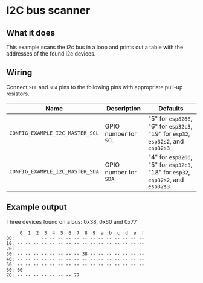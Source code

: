 # I2C bus scanner

## What it does

This example scans the i2c bus in a loop and prints out a table with the addresses of the found i2c devices.

## Wiring

Connect `SCL` and `SDA` pins to the following pins with appropriate pull-up
resistors.

| Name | Description | Defaults |
|------|-------------|----------|
| `CONFIG_EXAMPLE_I2C_MASTER_SCL` | GPIO number for `SCL` | "5" for `esp8266`, "6" for `esp32c3`, "19" for `esp32`, `esp32s2`, and `esp32s3` |
| `CONFIG_EXAMPLE_I2C_MASTER_SDA` | GPIO number for `SDA` | "4" for `esp8266`, "5" for `esp32c3`, "18" for `esp32`, `esp32s2`, and `esp32s3` |

## Example output

Three devices found on a bus: 0x38, 0x60 and 0x77

```
     0  1  2  3  4  5  6  7  8  9  a  b  c  d  e  f
00:          -- -- -- -- -- -- -- -- -- -- -- -- --
10: -- -- -- -- -- -- -- -- -- -- -- -- -- -- -- --
20: -- -- -- -- -- -- -- -- -- -- -- -- -- -- -- --
30: -- -- -- -- -- -- -- -- 38 -- -- -- -- -- -- --
40: -- -- -- -- -- -- -- -- -- -- -- -- -- -- -- --
50: -- -- -- -- -- -- -- -- -- -- -- -- -- -- -- --
60: 60 -- -- -- -- -- -- -- -- -- -- -- -- -- -- --
70: -- -- -- -- -- -- -- 77
```

